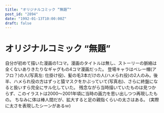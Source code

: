 ```yaml
---
title: "オリジナルコミック “無題”"
post_id: "2894"
date: "1992-01-13T10:00:00Z"
draft: false
---
```


# オリジナルコミック “無題”

自分が初めて描いた漫画の1コマ。漫画のタイトルは無し、ストーリーの脈絡は全くないありきたりなギャグもの4コマ漫画だった。 登場キャラはベレー帽(アフロ？)の人(写真左: 仕掛け役)、髪の毛3本だけの人(ハメられ役)の2人のみ。後半、ハメられ役の方はずっと猿マスクをかぶっていて(写真右)、さらに終盤になると扱いすら完全にサル化していた。  残念ながら当時描いていたものは見つからず、このイラストは2000～2001年頃に当時の画力を思い出しつつ再現したもの。 ちなみに体は棒人間だが、拡大すると足の親指くらいの太さはある。 (実際に太さを表現したシーンがあるｗ)
